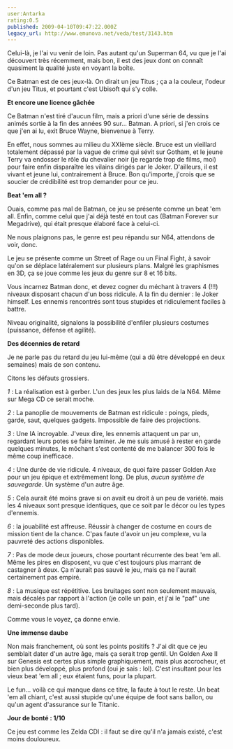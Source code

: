 ```yaml
---
user:Antarka
rating:0.5
published: 2009-04-10T09:47:22.000Z
legacy_url: http://www.emunova.net/veda/test/3143.htm
---
```

Celui-là, je l'ai vu venir de loin. Pas autant qu'un Superman 64, vu que je l'ai découvert très récemment, mais bon, il est des jeux dont on connaît quasiment la qualité juste en voyant la boîte.  

  

Ce Batman est de ces jeux-là. On dirait un jeu Titus ; ça a la couleur, l'odeur d'un jeu Titus, et pourtant c'est Ubisoft qui s'y colle.  

  

**Et encore une licence gâchée**  

  

Ce Batman n'est tiré d'aucun film, mais a priori d'une série de dessins animés sortie à la fin des années 90 sur... Batman. A priori, si j'en crois ce que j'en ai lu, exit Bruce Wayne, bienvenue à Terry.  

  

En effet, nous sommes au milieu du XXIème siècle. Bruce est un vieillard totalement dépassé par la vague de crime qui sévit sur Gotham, et le jeune Terry va endosser le rôle du chevalier noir (je regarde trop de films, moi) pour faire enfin disparaître les vilains dirigés par le Joker. D'ailleurs, il est vivant et jeune lui, contrairement à Bruce. Bon qu'importe, j'crois que se soucier de crédibilité est trop demander pour ce jeu.  

  

**Beat 'em all ?**  

  

Ouais, comme pas mal de Batman, ce jeu se présente comme un beat 'em all. Enfin, comme celui que j'ai déjà testé en tout cas (Batman Forever sur Megadrive), qui était presque élaboré face à celui-ci.  

  

Ne nous plaignons pas, le genre est peu répandu sur N64, attendons de voir, donc.  

  

Le jeu se présente comme un Street of Rage ou un Final Fight, à savoir qu'on se déplace latéralement sur plusieurs plans. Malgré les graphismes en 3D, ça se joue comme les jeux du genre sur 8 et 16 bits.  

  

Vous incarnez Batman donc, et devez cogner du méchant à travers 4 (!!!) niveaux disposant chacun d'un boss ridicule. A la fin du dernier : le Joker himself. Les ennemis rencontrés sont tous stupides et ridiculement faciles à battre.  

  

Niveau originalité, signalons la possibilité d'enfiler plusieurs costumes (puissance, défense et agilité).  

  

**Des décennies de retard**  

  

Je ne parle pas du retard du jeu lui-même (qui a dû être développé en deux semaines) mais de son contenu.  

  

Citons les défauts grossiers.  

  

_1_ : La réalisation est à gerber. L'un des jeux les plus laids de la N64\. Même sur Mega CD ce serait moche.  

  

_2_ : La panoplie de mouvements de Batman est ridicule : poings, pieds, garde, saut, quelques gadgets. Impossible de faire des projections.  

  

_3_ : Une IA incroyable. J'veux dire, les ennemis attaquent un par un, regardant leurs potes se faire laminer. Je me suis amusé à rester en garde quelques minutes, le môchant s'est contenté de me balancer 300 fois le même coup inefficace.  

  

_4_ : Une durée de vie ridicule. 4 niveaux, de quoi faire passer Golden Axe pour un jeu épique et extrêmement long. De plus, _aucun système de sauvegarde_. Un système d'un autre âge.  

  

_5_ : Cela aurait été moins grave si on avait eu droit à un peu de variété. mais les 4 niveaux sont presque identiques, que ce soit par le décor ou les types d'ennemis.  

  

_6_ : la jouabilité est affreuse. Réussir à changer de costume en cours de mission tient de la chance. C'pas faute d'avoir un jeu complexe, vu la pauvreté des actions disponibles.  

  

_7_ : Pas de mode deux joueurs, chose pourtant récurrente des beat 'em all. Même les pires en disposent, vu que c'est toujours plus marrant de castagner à deux. Ça n'aurait pas sauvé le jeu, mais ça ne l'aurait certainement pas empiré.  

  

_8_ : La musique est répétitive. Les bruitages sont non seulement mauvais, mais décalés par rapport à l'action (je colle un pain, et j'ai le "paf" une demi-seconde plus tard).  

  

Comme vous le voyez, ça donne envie.  

  

**Une immense daube**   

  

Non mais franchement, où sont les points positifs ? J'ai dit que ce jeu semblait dater d'un autre âge, mais ça serait trop gentil. Un Golden Axe II sur Genesis est certes plus simple graphiquement, mais plus accrocheur, et bien plus développé, plus profond (oui je sais : lol). C'est insultant pour les vieux beat 'em all ; eux étaient funs, pour la plupart.  

  

Le fun... voilà ce qui manque dans ce titre, la faute à tout le reste. Un beat 'em all chiant, c'est aussi stupide qu'une équipe de foot sans ballon, ou qu'un agent d'assurance sur le Titanic.  

  

**Jour de bonté : 1/10**  

  

Ce jeu est comme les Zelda CDI : il faut se dire qu'il n'a jamais existé, c'est moins douloureux.